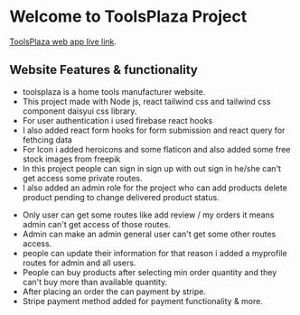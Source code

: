 # Welcome to ToolsPlaza Project

[ToolsPlaza web app live link](https://toolsplaza.web.app).

## Website Features & functionality

- toolsplaza is a home tools manufacturer website.
- This project made with Node js, react tailwind css and tailwind css component daisyui css library.
- For user authentication i used firebase react hooks
- I also added react form hooks for form submission and react query for fethcing data
- For Icon i added heroicons and some flaticon and also added some free stock images from freepik
- In this project people can sign in sign up with out sign in he/she can't get access some private routes.
- I also added an admin role for the project who can add products delete product pending to change delivered product status.

* Only user can get some routes like add review / my orders it means admin can't get access of those routes.
* Admin can make an admin general user can't get some other routes access.
* people can update their information for that reason i added a myprofile routes for admin and all users.
* People can buy products after selecting min order quantity and they can't buy more than available quantity.
* After placing an order the can payment by stripe.
* Stripe payment method added for payment functionality & more.
